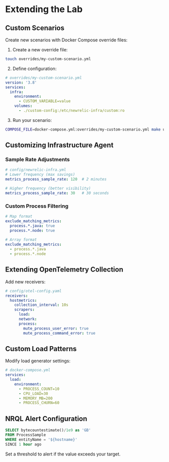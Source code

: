 # Extending the Lab

## Custom Scenarios

Create new scenarios with Docker Compose override files:

1. Create a new override file:

```bash
touch overrides/my-custom-scenario.yml
```

2. Define configuration:

```yaml
# overrides/my-custom-scenario.yml
version: '3.8'
services:
  infra:
    environment:
      - CUSTOM_VARIABLE=value
    volumes:
      - ./custom-config:/etc/newrelic-infra/custom:ro
```

3. Run your scenario:

```bash
COMPOSE_FILE=docker-compose.yml:overrides/my-custom-scenario.yml make up
```

## Customizing Infrastructure Agent

### Sample Rate Adjustments

```yaml
# config/newrelic-infra.yml
# Lower frequency (max savings)
metrics_process_sample_rate: 120  # 2 minutes

# Higher frequency (better visibility)
metrics_process_sample_rate: 30   # 30 seconds
```

### Custom Process Filtering

```yaml
# Map format
exclude_matching_metrics:
  process.*.java: true
  process.*.node: true
  
# Array format
exclude_matching_metrics:
  - process.*.java
  - process.*.node
```

## Extending OpenTelemetry Collection

Add new receivers:

```yaml
# config/otel-config.yaml
receivers:
  hostmetrics:
    collection_interval: 10s
    scrapers:
      load:
      network:
      process:
        mute_process_user_error: true
        mute_process_command_error: true
```

## Custom Load Patterns

Modify load generator settings:

```yaml
# docker-compose.yml
services:
  load:
    environment:
      - PROCESS_COUNT=10
      - CPU_LOAD=30
      - MEMORY_MB=200
      - PROCESS_CHURN=60
```

## NRQL Alert Configuration

```sql
SELECT bytecountestimate()/1e9 as 'GB' 
FROM ProcessSample 
WHERE entityName = '${hostname}' 
SINCE 1 hour ago
```

Set a threshold to alert if the value exceeds your target.